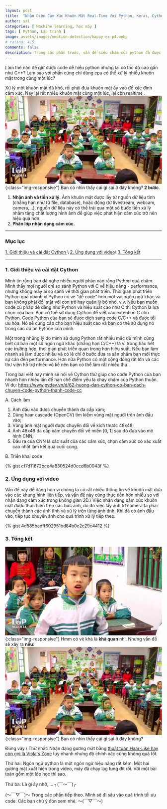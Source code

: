 ```yaml
---
layout: post
title:  "Nhận Diện Cảm Xúc Khuôn Mặt Real-Time Với Python, Keras, Cython và OpenCV.(Part 4) Tối ưu với Cython - [Học máy]"
author: sal
categories: [ Machine learning, học máy ]
tags: [ Python, Lập trình ]
image: assets/images/emotion-detection/happy-ex-p4.webp
# rating: 4.5
comments: false
description: Trong các phần trước, vấn đề siêu chậm của python đã được tôi nhắc đến. Vậy làm thế nào để giữ được code dễ hiểu python nhưng lại có tốc độ cao gần như C++?
---
```


Làm thế nào để giữ được code dễ hiểu python nhưng lại có tốc độ cao gần như C++? Làm sao với phần cứng chỉ dùng cpu có thể xử lý nhiều khuôn mặt trong cùng một lúc?

Xử lý một khuôn mặt đã khó, rồi phải đưa khuôn mặt ấy vào để xác định cảm xúc. Nay lại rất nhiều khuôn mặt cùng một lúc, lại còn realtime .
![image](/assets/images/emotion-detection/result-two.webp){:class="img-responsive"}
Bạn có nhìn thấy cái gì sai ở đây không?
**2 bước**.
1. **Nhận ảnh và tiền xử lý.** Ảnh khuôn mặt được lấy từ nguồn dữ liệu tĩnh (chẳng hạn như từ file, database), hoặc động (từ livestream, webcam, camera,…), nguồn dữ liệu này có thể trải qua một số bước tiền xử lý nhằm tăng chất lượng hình ảnh để giúp việc phát hiện cảm xúc trở nên hiệu quả hơn.
2. **Phân lớp nhận dạng cảm xúc.**

---
### Mục lục
[1. Giới thiệu và cài đặt Cython ](#gioithieu)\\
[2. Ứng dụng với video](#ungdungvideo)\\
[3. Tổng kết ](#tongket)

---

<a name="gioithieu"></a>
### 1. Giới thiệu và cài đặt Cython

Mình tin rằng bạn đã nghe nhiều người phàn nàn rằng Python quá chậm. Mình thấy mọi người chỉ so sánh Python với C về hiệu năng - performance, nhưng không mấy ai so sánh về thời gian phát triển. Thời gian phát triển Python quá nhanh vì Python có vẻ "dễ code" hơn một vài ngôn ngữ khác và bạn không phải đối mặt với con trỏ hay quản lý bộ nhớ, v.v. Nếu bạn muốn code cú pháp dễ dàng như Python và hiệu suất cao như C thì Cython là lựa chọn của bạn. Bạn có thể sử dụng Cython để viết các extention C cho Python. Code Python của bạn sẽ được dịch sang code C/C++ và được tối ưu hóa. Nó sẽ cung cấp cho bạn hiệu suất cao và bạn có thể sử dụng nó trong các dự án Python của mình.

Một trong những lý do mình sử dụng Python rất nhiều mặc dù mình cũng biết cơ bản một số ngôn ngữ khác (chẳng hạn C/C++) là vì trong hầu hết các trường hợp, thời gian phát triển quan trọng hơn hiệu suất. Nếu bạn làm nhanh sẽ làm được nhiều và có lẽ chỉ ở bước đưa ra sản phẩm bạn mới thực sự cần đến performance. Hơn nữa Python có một cộng đồng rất lớn và các thư viện hỗ trợ nhiều vô kể nên bạn có thể làm rất nhiều thứ.

Trong bài viết này mình sẽ nói về Cython thứ giúp cho code Python của bạn nhanh hơn nhiều lần để hạn chế điểm yếu là chạy chậm của Python thuần.
Ví dụ: https://www.pydev.vn/d/62-huong-dan-cython-co-ban-cach-chuyen-code-python-thanh-code-cc

A. Cách làm

1. Ảnh đầu vào được chuyển thành đa cấp xám;
2. Dùng haar cascade (OpenCV) tìm kiếm vùng mặt người trên ảnh đầu vào;
3. Vùng ảnh mặt người được chuyển đổi về kích thước 48x48;
4. Ảnh 48x48 đa cấp xám chuyển đổi về miền [0, 1] sau đó đưa vào mô hình CNN;
5. Đầu ra của CNN là xác suất của các cảm xúc, chọn cảm xúc có xác xuất cao nhất làm kết quả cuối cùng.

B. Triển khai code

{% gist cf7d11672bce4a830524d0ccd6b0043f %}
<a name="ungdungvideo"></a>
### 2. Ứng dụng với video
Vấn đề này dễ dàng hơn vì chúng ta có rất nhiều thông tin về khuôn mặt
dựa vào các khung hình liên tiếp, và vấn đề này cũng thực tiễn hơn nhiều so
với nhận dạng cảm xúc trong không gian 2D.\\
Việc nhận dạng cảm xúc khuôn mặt được thực hiện trên các bức ảnh, do
đó việc lấy ảnh từ camera ta phải chuyển thành các ảnh tĩnh và xử lý trên
từng ảnh tĩnh. Khi đã có ảnh đầu vào, tiếp tục chuyển ảnh cho quá trình xử
lý tiếp theo.

{% gist 4d585badff602951bd84b0e2c29c4412 %}

<a name="tongket"></a>
### 3. Tổng kết

![image](/assets/images/emotion-detection/result-one.webp){:class="img-responsive"}
Hmm có vẻ khá là **khả quan** nhỉ. Nhưng vấn đề sẽ xảy ra **nếu**:
![image](/assets/images/emotion-detection/result-two.webp){:class="img-responsive"}
Bạn có nhìn thấy cái gì sai ở đây không?

Đúng vậy.\\
Thứ nhất: Nhận dạng gương mặt bằng [thuật toán Haar-Like hay còn gọi là Viola's Zone](https://viblo.asia/p/tim-hieu-ve-phuong-phap-nhan-dien-khuon-mat-cua-violas-john-ByEZkNVyKQ0) tuy nhanh nhưng độ chính xác cũng không quá tốt.

Thứ hai: Ngôn ngữ python là một ngôn ngữ hiệu năng rất kém. Một hai gương mặt xuất hiện trong video, máy đã chạy lag tung đít rồi. Với một bài toán gồm một lớp học thì sao.

Thứ  ba: Là gì ấy nhở, ... ╮(￣～￣)╭

(〜￣▽￣)〜 Trong các phần tiếp theo. Mình sẽ đi sâu vào quá trình tối ưu code. Các bạn chú ý đón xem nhé. 〜(￣▽￣〜)
